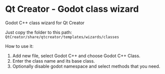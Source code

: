 # Qt Creator - Godot class wizard
Godot C++ class wizard for Qt Creator

Just copy the folder to this path:
`QtCreator/share/qtcreator/templates/wizards/classes`

How to use it:
1. Add new file, select Godot C++ and choose Godot C++ Class.
1. Enter the class name and its base class.
1. Optionally disable godot namespace and select methods that you need.
